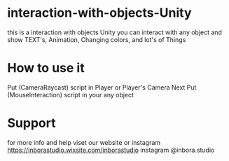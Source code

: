 # interaction-with-objects-Unity
this is a interaction with objects Unity 
you can interact with any object and show TEXT's, Animation, Changing colors, and lot's of Things 

# How to use it
Put (CameraRaycast) script in Player or Player's Camera
Next Put (MouseInteraction) script in your any object

# Support 
for more info and help viset our website or instagram 
https://inborastudio.wixsite.com/inborastudio
instagram @inbora.studio
